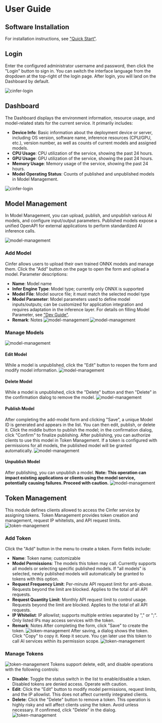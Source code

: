 
# User Guide

## Software Installation
For installation instructions, see ["Quick Start"](./0-quick-start.md).

## Login
Enter the configured administrator username and password, then click the "Login" button to sign in. You can switch the interface language from the dropdown at the top-right of the login page. After login, you will land on the Dashboard by default.

![cinfer-login](/img/Cinfer/login.png)

## Dashboard
The Dashboard displays the environment information, resource usage, and model-related stats for the current service. It primarily includes:
 - **Device Info**: Basic information about the deployment device or server, including OS version, software name, inference resources (CPU/GPU, etc.), version number, as well as counts of current models and assigned models.
 - **CPU Usage**: CPU utilization of the service, showing the past 24 hours.
 - **GPU Usage**: GPU utilization of the service, showing the past 24 hours.
 - **Memory Usage**: Memory usage of the service, showing the past 24 hours.
 - **Model Operating Status**: Counts of published and unpublished models in Model Management.

![cinfer-login](/img/Cinfer/dashboard.png)

## Model Management
In Model Management, you can upload, publish, and unpublish various AI models, and configure input/output parameters. Published models expose a unified OpenAPI for external applications to perform standardized AI inference calls.

![model-management](/img/Cinfer/model-management.png)

### Add Model
Cinfer allows users to upload their own trained ONNX models and manage them. Click the "Add" button on the page to open the form and upload a model. Parameter descriptions:
 - **Name**: Model name
 - **Infer Engine Type**: Model type; currently only ONNX is supported
 - **Model File**: Model source file; it must match the selected model type
- **Model Parameter**: Model parameters used to define model inputs/outputs; can be customized for application integration and requires adaptation in the inference layer. For details on filling Model Parameter, see ["Dev Guide"](./2-dev-guide.md#model-parameter-specification).
 - **Remark**: Notes
![model-management](/img/Cinfer/add-model-btn.png)
![model-management](/img/Cinfer/add-model.png)

### Manage Models
![model-management](/img/Cinfer/model-manage.png)
#### Edit Model
While a model is unpublished, click the "Edit" button to reopen the form and modify model information.
![model-management](/img/Cinfer/edit-model.png)
#### Delete Model
While a model is unpublished, click the "Delete" button and then "Delete" in the confirmation dialog to remove the model.
![model-management](/img/Cinfer/del-model.png)
#### Publish Model
After completing the add-model form and clicking "Save", a unique Model ID is generated and appears in the list. You can then edit, publish, or delete it. Click the middle button to publish the model; in the confirmation dialog, click "Confirm" to finalize publishing. After publishing, you can authorize clients to use this model in Token Management. If a token is configured with permissions for all models, the published model will be granted automatically.
![model-management](/img/Cinfer/model-push.png)
#### Unpublish Model
After publishing, you can unpublish a model. **Note: This operation can impact existing applications or clients using the model service, potentially causing failures. Proceed with caution.**
![model-management](/img/Cinfer/unpush-model.png)

## Token Management
This module defines clients allowed to access the Cinfer service by assigning tokens. Token Management provides token creation and management, request IP whitelists, and API request limits.
![token-management](/img/Cinfer/token-account.png)
### Add Token
Click the "Add" button in the menu to create a token. Form fields include:
 - **Name**: Token name; customizable
 - **Model Permissions**: The models this token may call. Currently supports all models or selecting specific published models. If "all models" is selected, newly published models will automatically be granted to tokens with this option.
 - **Request Frequency Limit**: Per-minute API request limit for anti-abuse. Requests beyond the limit are blocked. Applies to the total of all API requests.
 - **Request Quantity Limit**: Monthly API request limit to control usage. Requests beyond the limit are blocked. Applies to the total of all API requests.
 - **IP Whitelist**: IP allowlist; supports multiple entries separated by "," or ";". Only listed IPs may access services with the token.
 - **Remark**: Notes
After completing the form, click "Save" to create the token.
![token-management](/img/Cinfer/add-token.png)
After saving, a dialog shows the token. Click "Copy" to copy it. Keep it secure. You can later use this token to call AI services within its permission scope.
![token-management](/img/Cinfer/add-token-message.png)
### Manage Tokens
![token-management](/img/Cinfer/token-manage.png)
Tokens support delete, edit, and disable operations with the following controls:
 - **Disable**: Toggle the status switch in the list to enable/disable a token. Disabled tokens are denied access. Operate with caution.
 - **Edit**: Click the "Edit" button to modify model permissions, request limits, and the IP allowlist. This does not affect currently integrated clients.
 - **Delete**: Click the "Delete" button to remove a token. This operation is highly risky and will affect clients using the token. Avoid unless necessary. If confirmed, click "Delete" in the dialog.
![token-management](/img/Cinfer/del-token.png)
